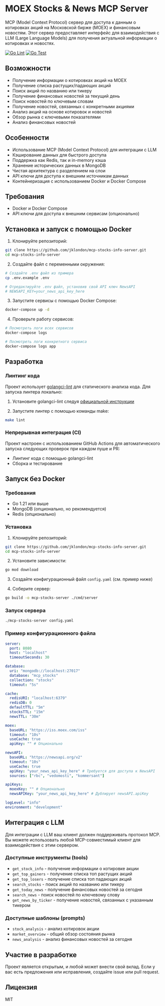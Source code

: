 # MOEX Stocks & News MCP Server

MCP (Model Context Protocol) сервер для доступа к данным о котировках акций на Московской бирже (MOEX) и финансовым новостям. Этот сервер предоставляет интерфейс для взаимодействия с LLM (Large Language Models) для получения актуальной информации о котировках и новостях.

[![Go Lint](https://github.com/JkLondon/mcp-stocks-info-server/actions/workflows/golangci-lint.yml/badge.svg)](https://github.com/JkLondon/mcp-stocks-info-server/actions/workflows/golangci-lint.yml)
[![Go Test](https://github.com/JkLondon/mcp-stocks-info-server/actions/workflows/go-test.yml/badge.svg)](https://github.com/JkLondon/mcp-stocks-info-server/actions/workflows/go-test.yml)

## Возможности

- Получение информации о котировках акций на MOEX
- Получение списка растущих/падающих акций
- Поиск акций по названию или тикеру
- Получение финансовых новостей за текущий день
- Поиск новостей по ключевым словам
- Получение новостей, связанных с конкретными акциями
- Анализ акций на основе котировок и новостей
- Обзор рынка с ключевыми показателями
- Анализ финансовых новостей

## Особенности

- Использование MCP (Model Context Protocol) для интеграции с LLM
- Кэширование данных для быстрого доступа
- Поддержка как Redis, так и in-memory кэша
- Хранение исторических данных в MongoDB
- Чистая архитектура с разделением на слои
- API ключи для доступа к внешним источникам данных
- Контейнеризация с использованием Docker и Docker Compose

## Требования

- Docker и Docker Compose
- API ключи для доступа к внешним сервисам (опционально)

## Установка и запуск с помощью Docker

1. Клонируйте репозиторий:

```bash
git clone https://github.com/jklondon/mcp-stocks-info-server.git
cd mcp-stocks-info-server
```

2. Создайте файл с переменными окружения:

```bash
# Создайте .env файл из примера
cp .env.example .env

# Отредактируйте .env файл, установив свой API ключ NewsAPI
# NEWSAPI_KEY=your_news_api_key_here
```

3. Запустите сервисы с помощью Docker Compose:

```bash
docker-compose up -d
```

4. Проверьте работу сервисов:
```bash
# Посмотреть логи всех сервисов
docker-compose logs

# Посмотреть логи конкретного сервиса
docker-compose logs app
```

## Разработка

### Линтинг кода

Проект использует [golangci-lint](https://golangci-lint.run/) для статического анализа кода. Для запуска линтера локально:

1. Установите golangci-lint следуя [официальной инструкции](https://golangci-lint.run/usage/install/)

2. Запустите линтер с помощью команды make:
```bash
make lint
```

### Непрерывная интеграция (CI)

Проект настроен с использованием GitHub Actions для автоматического запуска следующих проверок при каждом пуше и PR:
- Линтинг кода с помощью golangci-lint
- Сборка и тестирование

## Запуск без Docker

### Требования

- Go 1.21 или выше
- MongoDB (опционально, но рекомендуется)
- Redis (опционально)

### Установка

1. Клонируйте репозиторий:

```bash
git clone https://github.com/jklondon/mcp-stocks-info-server.git
cd mcp-stocks-info-server
```

2. Установите зависимости:

```bash
go mod download
```

3. Создайте конфигурационный файл `config.yaml` (см. пример ниже)

4. Соберите сервер:

```bash
go build -o mcp-stocks-server ./cmd/server
```

### Запуск сервера

```bash
./mcp-stocks-server config.yaml
```

### Пример конфигурационного файла

```yaml
server:
  port: 8080
  host: "localhost"
  timeoutSeconds: 30

database:
  uri: "mongodb://localhost:27017"
  database: "mcp_stocks"
  collection: "stocks"
  timeout: "5s"

cache:
  redisURI: "localhost:6379"
  redisDB: 0
  defaultTTL: "5m"
  stocksTTL: "15m"
  newsTTL: "30m"

moex:
  baseURL: "https://iss.moex.com/iss"
  timeout: "10s"
  useCache: true
  apiKey: "" # Опционально

newsAPI:
  baseURL: "https://newsapi.org/v2"
  timeout: "10s"
  useCache: true
  apiKey: "your_news_api_key_here" # Требуется для доступа к NewsAPI
  sources: ["rbc", "vedomosti", "kommersant"]

apiKeys:
  moexKey: "" # Опционально
  newsAPIKey: "your_news_api_key_here" # Дублирует newsAPI.apiKey

logLevel: "info"
environment: "development"
```

## Интеграция с LLM

Для интеграции с LLM ваш клиент должен поддерживать протокол MCP. Вы можете использовать любой MCP-совместимый клиент для взаимодействия с этим сервером.

### Доступные инструменты (tools)

- `get_stock_info` - получение информации о котировке акции
- `get_top_gainers` - получение списка топ растущих акций
- `get_top_losers` - получение списка топ падающих акций
- `search_stocks` - поиск акций по названию или тикеру
- `get_today_news` - получение финансовых новостей за сегодня
- `search_news` - поиск новостей по ключевому слову
- `get_news_by_ticker` - получение новостей, связанных с указанным тикером

### Доступные шаблоны (prompts)

- `stock_analysis` - анализ котировок акции
- `market_overview` - общий обзор состояния рынка
- `news_analysis` - анализ финансовых новостей за сегодня

## Участие в разработке

Проект является открытым, и любой может внести свой вклад. Если у вас есть предложения или исправления, создайте issue или pull request.

## Лицензия

MIT